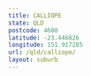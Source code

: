 ```yaml
---
title: CALLIOPE
state: QLD
postcode: 4680
latitude: -23.446826
longitude: 151.917285
url: /qld/calliope/
layout: suburb
---
```

